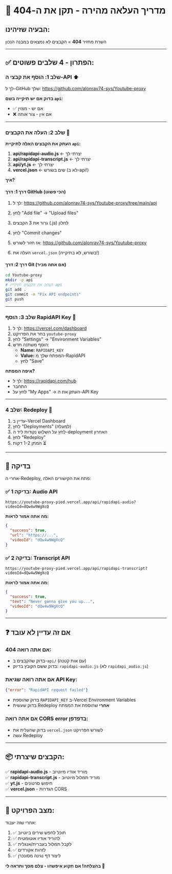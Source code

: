 # 🚀 מדריך העלאה מהירה - תקן את ה-404

## הבעיה שזיהינו:
השרת מחזיר **404** = הקבצים לא נמצאים במבנה הנכון

---

## ✅ הפתרון - 4 שלבים פשוטים:

### שלב 1: הוסף את קבצי ה-API ⬆️

לך ל-GitHub שלך: https://github.com/alonrav74-sys/Youtube-proxy

**בדוק אם יש תיקייה בשם `api`:**
- ✅ אם יש - מצוין
- ❌ אם אין - צור אותה

---

### שלב 2: העלה את הקבצים 📁

**העתק את הקבצים האלה לתיקיית `api`:**

1. **api/rapidapi-audio.js** ← יצרתי לך
2. **api/rapidapi-transcript.js** ← יצרתי לך  
3. **api/yt.js** ← יצרתי לך
4. **vercel.json** ← שים בשורש (לא ב-api!)

**איך?**

#### דרך 1: דרך GitHub (הכי פשוט)

1. לך ל: https://github.com/alonrav74-sys/Youtube-proxy/tree/main/api
2. לחץ "Add file" → "Upload files"
3. גרור את 3 הקבצים (.js) לחלון
4. לחץ "Commit changes"

5. אז חזור לשורש: https://github.com/alonrav74-sys/Youtube-proxy
6. העלה את `vercel.json` (בשורש, לא בתיקייה!)

#### דרך 2: דרך Git (אם אתה מכיר)

```bash
cd Youtube-proxy
mkdir -p api
# העתק את הקבצים לתיקיית api
git add .
git commit -m "Fix API endpoints"
git push
```

---

### שלב 3: הוסף RapidAPI Key 🔑

1. לך ל: https://vercel.com/dashboard
2. בחר את הפרויקט `youtube-proxy`
3. לחץ "Settings" → "Environment Variables"
4. הוסף משתנה חדש:
   - **Name:** `RAPIDAPI_KEY`
   - **Value:** המפתח שלך מ-RapidAPI
   - לחץ "Save"

**איפה המפתח?**
- לך ל: https://rapidapi.com/hub
- התחבר
- לחץ על "My Apps" → העתק את ה-API Key

---

### שלב 4: Redeploy 🔄

1. עדיין ב-Vercel Dashboard
2. לחץ "Deployments" (למעלה)
3. לחץ על השלוש נקודות ליד ה-deployment האחרון
4. לחץ "Redeploy"
5. המתן 1-2 דקות ⏳

---

## 🧪 בדיקה

אחרי ה-Redeploy, פתח את הקישורים האלה:

### ✅ בדיקה 1: Audio API
```
https://youtube-proxy-pied.vercel.app/api/rapidapi-audio?videoId=dQw4w9WgXcQ
```

**מה אתה אמור לראות:**
```json
{
  "success": true,
  "url": "https://...",
  "videoId": "dQw4w9WgXcQ"
}
```

### ✅ בדיקה 2: Transcript API
```
https://youtube-proxy-pied.vercel.app/api/rapidapi-transcript?videoId=dQw4w9WgXcQ
```

**מה אתה אמור לראות:**
```json
{
  "success": true,
  "text": "Never gonna give you up...",
  "videoId": "dQw4w9WgXcQ"
}
```

---

## ❓ אם זה עדיין לא עובד

### אם אתה רואה 404:
- בדוק שהקבצים ב-`api/` (עם אות קטנה)
- בדוק ששם הקובץ בדיוק: `rapidapi-audio.js` (לא `rapidapi_audio.js`)

### אם אתה רואה שגיאת API Key:
```json
{"error": "RapidAPI request failed"}
```
- בדוק שהוספת `RAPIDAPI_KEY` ב-Vercel Environment Variables
- בדוק שעשית Redeploy **אחרי** שהוספת את המפתח

### אם אתה רואה CORS error בדפדפן:
- בדוק שהעלית את `vercel.json` לשורש הפרויקט
- עשה Redeploy

---

## 📦 הקבצים שיצרתי:

✅ **rapidapi-audio.js** - מוריד אודיו מיוטיוב  
✅ **rapidapi-transcript.js** - מוריד תמלול מיוטיוב  
✅ **yt.js** - חיפוש סרטונים  
✅ **vercel.json** - הגדרות CORS  

---

## 🎯 מצב הפרויקט:

אחרי שזה יעבוד:
1. ✅ תוכל לחפש שירים ביוטיוב
2. ✅ להוריד אודיו אוטומטית
3. ✅ לקבל תמלול בעברית/אנגלית
4. ✅ לזהות אקורדים
5. ✅ ליצור דף נגינה מסונכרן

**בהצלחה! אם תקוע איפשהו - צלם מסך ותראה לי 📸**
